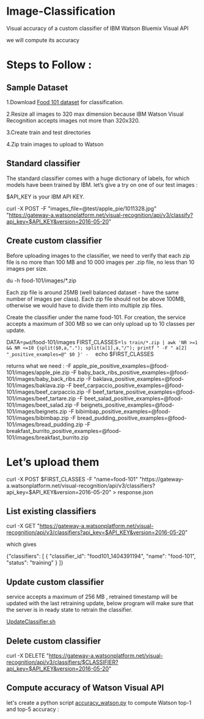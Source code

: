 # Image-Classification
Visual accuracy of a custom classifier of IBM Watson Bluemix Visual API


we will compute its accuracy

# Steps to Follow :
## Sample Dataset
   1.Download [Food 101 dataset](https://www.vision.ee.ethz.ch/datasets_extra/food-101/) for classification.
   
   2.Resize all images to 320 max dimension because IBM Watson Visual Recognition accepts images not more than 320x320.
   
   3.Create train and test directories
   
   4.Zip train images to upload to Watson
   
## Standard classifier
The standard classifier comes with a huge dictionary of labels, for which models have been trained by IBM. let’s give a try on one of our test images :

$API_KEY is your IBM API KEY.

curl -X POST -F "images_file=@test/apple_pie/1011328.jpg" "https://gateway-a.watsonplatform.net/visual-recognition/api/v3/classify?api_key=$API_KEY&version=2016-05-20"
   
## Create custom classifier

Before uploading images to the classifier, we need to verify that each zip file is no more than 100 MB and 10 000 images per .zip file, no less than 10 images per size.

du -h food-101/images/*.zip

Each zip file is around 25MB (well balanced dataset - have the same number of images per class). Each zip file should not be above 100MB, otherwise we would have to divide them into multiple zip files.

Create the classifier under the name food-101. For creation, the service accepts a maximum of 300 MB so we can only upload up to 10 classes per update.

DATA=`pwd`/food-101/images
FIRST_CLASSES=`ls train/*.zip | awk 'NR >=1 && NR <=10 {split($0,a,"."); split(a[1],a,"/"); printf " -F " a[2] "_positive_examples=@" $0 }' -  `
echo $FIRST_CLASSES

returns what we need : -F apple_pie_positive_examples=@food-101/images/apple_pie.zip -F baby_back_ribs_positive_examples=@food-101/images/baby_back_ribs.zip -F baklava_positive_examples=@food-101/images/baklava.zip -F beef_carpaccio_positive_examples=@food-101/images/beef_carpaccio.zip -F beef_tartare_positive_examples=@food-101/images/beef_tartare.zip -F beet_salad_positive_examples=@food-101/images/beet_salad.zip -F beignets_positive_examples=@food-101/images/beignets.zip -F bibimbap_positive_examples=@food-101/images/bibimbap.zip -F bread_pudding_positive_examples=@food-101/images/bread_pudding.zip -F breakfast_burrito_positive_examples=@food-101/images/breakfast_burrito.zip


# Let’s upload them

curl -X POST $FIRST_CLASSES -F "name=food-101" "https://gateway-a.watsonplatform.net/visual-recognition/api/v3/classifiers?api_key=$API_KEY&version=2016-05-20" > response.json



## List existing classifiers

curl -X GET "https://gateway-a.watsonplatform.net/visual-recognition/api/v3/classifiers?api_key=$API_KEY&version=2016-05-20"

which gives

{"classifiers": [
{
    "classifier_id": "food101_1404391194",
    "name": "food-101",
    "status": "training"
}
]}


## Update custom classifier

service accepts a maximum of 256 MB , retrained timestamp will be updated with the last retraining update, below program will make sure that the server is in ready state to retrain the classifier.

[UpdateClassifier.sh](https://github.com/sureshannapureddy/Image-Classification/blob/master/UpdateClassifier.sh)

## Delete custom classifier

curl -X DELETE "https://gateway-a.watsonplatform.net/visual-recognition/api/v3/classifiers/$CLASSIFIER?api_key=$API_KEY&version=2016-05-20"

## Compute accuracy of Watson Visual API

let's create a python script [accuracy_watson.py]() to compute Watson top-1 and top-5 accuracy :

